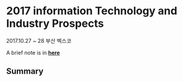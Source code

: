 # 2017 information Technology and Industry Prospects

2017.10.27 ~ 28
부산 벡스코

A brief note is in [**here**](https://1drv.ms/w/s!AllPqyV9kKUrhDOsefZ_OMZGQqly)

## Summary

